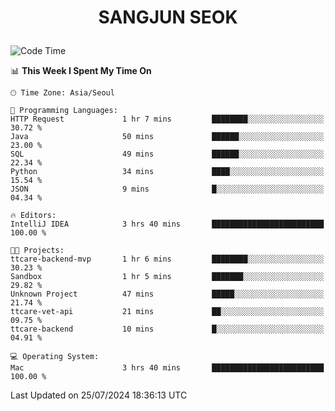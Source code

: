 <h1>
 <p align="center">
   SANGJUN SEOK
 </p>
</h1>

<!--START_SECTION:waka-->
![Code Time](http://img.shields.io/badge/Code%20Time-3%2C682%20hrs%2025%20mins-blue)

📊 **This Week I Spent My Time On** 

```text
🕑︎ Time Zone: Asia/Seoul

💬 Programming Languages: 
HTTP Request             1 hr 7 mins         ████████░░░░░░░░░░░░░░░░░   30.72 % 
Java                     50 mins             ██████░░░░░░░░░░░░░░░░░░░   23.00 % 
SQL                      49 mins             ██████░░░░░░░░░░░░░░░░░░░   22.34 % 
Python                   34 mins             ████░░░░░░░░░░░░░░░░░░░░░   15.54 % 
JSON                     9 mins              █░░░░░░░░░░░░░░░░░░░░░░░░   04.34 % 

🔥 Editors: 
IntelliJ IDEA            3 hrs 40 mins       █████████████████████████   100.00 % 

🐱‍💻 Projects: 
ttcare-backend-mvp       1 hr 6 mins         ████████░░░░░░░░░░░░░░░░░   30.23 % 
Sandbox                  1 hr 5 mins         ███████░░░░░░░░░░░░░░░░░░   29.82 % 
Unknown Project          47 mins             █████░░░░░░░░░░░░░░░░░░░░   21.74 % 
ttcare-vet-api           21 mins             ██░░░░░░░░░░░░░░░░░░░░░░░   09.75 % 
ttcare-backend           10 mins             █░░░░░░░░░░░░░░░░░░░░░░░░   04.91 % 

💻 Operating System: 
Mac                      3 hrs 40 mins       █████████████████████████   100.00 % 
```


 Last Updated on 25/07/2024 18:36:13 UTC
<!--END_SECTION:waka-->
